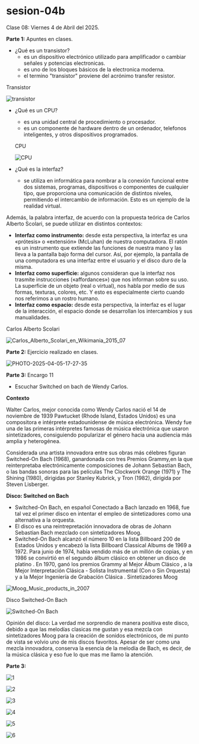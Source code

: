 # sesion-04b

Clase 08: Viernes 4 de Abril del 2025.

**Parte 1:** Apuntes en clases.

- ¿Qué es un transistor?
  - es un dispositivo electrónico utilizado para amplificador o cambiar señales y potencias electronicas.
  - es uno de los bloques básicos de la electronica moderna.
  - el termino "transistor" proviene del acrónimo transfer resistor.
 
Transistor

![transistor](https://github.com/user-attachments/assets/bc50d10f-0818-4c01-91a9-be102af37636)


- ¿Qué es un CPU?
  - es una unidad central de procedimiento o procesador.
  - es un componente de hardware dentro de un ordenador, telefonos inteligentes, y otros dispositivos programados.
 
  CPU

  ![CPU](https://github.com/user-attachments/assets/eca8b7c2-1cd8-4373-8f73-37e8d084827a)

- ¿Qué es la interfaz?
  - se utiliza en informática para nombrar a la conexión funcional entre dos sistemas, programas, dispositivos o componentes de cualquier tipo, que proporciona una comunicación de distintos niveles, permitiendo el intercambio de información. Esto es un ejemplo de la realidad virtual.​

Además, la palabra interfaz, de acuerdo con la propuesta teórica de Carlos Alberto Scolari, se puede utilizar en distintos contextos:

  - **Interfaz como instrumento:** desde esta perspectiva, la interfaz es una «prótesis» o «extensión» (McLuhan) de nuestra computadora. El ratón es un instrumento que extiende las funciones de nuestra mano y las lleva a la pantalla bajo forma del cursor. Así, por ejemplo, la pantalla de una computadora es una interfaz entre el usuario y el disco duro de la misma.
  - **Interfaz como superficie:** algunos consideran que la interfaz nos trasmite instrucciones («affordances») que nos informan sobre su uso. La superficie de un objeto (real o virtual), nos habla por medio de sus formas, texturas, colores, etc. Y esto es especialmente cierto cuando nos referimos a un rostro humano.
  - **Interfaz como espacio:** desde esta perspectiva, la interfaz es el lugar de la interacción, el espacio donde se desarrollan los intercambios y sus manualidades.

Carlos Alberto Scolari

![Carlos_Alberto_Scolari_en_Wikimania_2015_07](https://github.com/user-attachments/assets/f95e90a3-2dcd-46c4-8dc3-772736fc7885)

**Parte 2:** Ejercicio realizado en clases.

![PHOTO-2025-04-05-17-27-35](https://github.com/user-attachments/assets/2c21161e-c1e3-419f-985c-a15545f88b0e)

**Parte 3:** Encargo 11
- Escuchar Switched on bach de Wendy Carlos.

**Contexto**

Walter Carlos, mejor conocida como Wendy Carlos nació el 14 de noviembre de 1939 Pawtucket (Rhode Island, Estados Unidos) es una compositora e intérprete estadounidense de música electrónica.​ Wendy fue una de las primeras intérpretes famosas de música electrónica que usaron sintetizadores, consiguiendo popularizar el género hacia una audiencia más amplia y heterogénea.​

Considerada una artista innovadora entre sus obras más célebres figuran Switched-On Bach (1968), ganardonada con tres Premios Grammy,en la que reinterpretaba electrónicamente composiciones de Johann Sebastian Bach,​ o las bandas sonoras para las películas The Clockwork Orange (1971)​ y The Shining (1980), dirigidas por Stanley Kubrick, y Tron (1982),​ dirigida por Steven Lisberger.

**Disco: Switched on Bach**
- Switched-On Bach, en español Conectado a Bach lanzado en 1968, fue tal vez el primer disco en intentar el empleo de sintetizadores como una alternativa a la orquesta.
- El disco es una reintrepretación innovadora de obras de Johann Sebastian Bach mezclado con sintetizadores Moog.
- Switched-On Bach alcanzó el número 10 en la lista Billboard 200 de Estados Unidos y encabezó la lista Billboard Classical Albums de 1969 a 1972. Para junio de 1974, había vendido más de un millón de copias, y en 1986 se convirtió en el segundo álbum clásico en obtener un disco de platino . En 1970, ganó los premios Grammy al Mejor Álbum Clásico , a la Mejor Interpretación Clásica - Solista Instrumental (Con o Sin Orquesta) y a la Mejor Ingeniería de Grabación Clásica .
Sintetizadores Moog

![Moog_Music_products_in_2007](https://github.com/user-attachments/assets/f8c41ab0-2e89-4749-8264-310d586730b1)

Disco Switched-On Bach

![Switched-On Bach](https://github.com/user-attachments/assets/3bf2f602-2ba8-47bf-8801-c692647de0cf)

Opinión del disco: La verdad me sorprendio de manera positiva este disco, debido a que las melodías clasicas me gustan y esa mezcla con sintetizadores Moog para la creación de sonidos electrónicos, de mi punto de vista se volvio uno de mis discos favoritos. Apesar de ser como una mezcla innovadora, conserva la esencia de la melodía de Bach, es decir, de la música clásica y eso fue lo que mas me llamo la atención.

**Parte 3:**

![1](https://github.com/user-attachments/assets/7f6cb159-e8e6-45c8-87f0-528d5f5238e4)

![2](https://github.com/user-attachments/assets/8439b190-3d80-4111-84b3-425569e8791f)

![3](https://github.com/user-attachments/assets/c506c6ec-3f85-4240-b7d8-8c7db709ec5d)

![4](https://github.com/user-attachments/assets/8c1a46dd-5cf9-40fe-8094-77ac0af9db55)

![5](https://github.com/user-attachments/assets/d14cd502-1cbe-49c2-b808-861b1a1f6bdd)

![6](https://github.com/user-attachments/assets/450a8ee9-d2fb-459b-aa66-272af19805c3)

